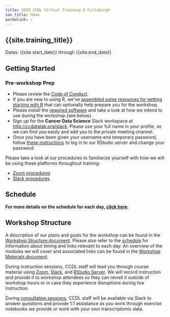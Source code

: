 ```yaml
---
title: 2020 CCDL Virtual Training @ Pittsburgh
nav_title: Home
permalink: /
---
```


## {{site.training_title}}

Dates: {{site.start_date}} through {{site.end_date}}

## Getting Started

### Pre-workshop Prep

* Please review the [Code of Conduct](../code-of-conduct.md).
* If you are new to using R, we've [assembled some resources for getting starting with R](../optional-workshop-prep/R-prep.md#pre-workshop-prep-for-r-programming) that can optionally help prepare you for the workshop.
* Please install the [required software](./software-setup.md) and take a look at how we intend to use during the workshop (see below).
* Sign up for the **Cancer Data Science** Slack workspace at <http://ccdatalab.org/slack>. Please use your full name in your profile, so we can find you easily and add you to the private meeting channel.
* Once you have been given your username and temporary password, follow [these instructions](../virtual-setup/rstudio-login.md) to log in to our RStudio server and change your password.

Please take a look at our procedures to familiarize yourself with how we will be using these platforms throughout training:

* [Zoom procedures](../virtual-setup/zoom-procedures.md)
* [Slack procedures](../virtual-setup/slack-procedures.md)

## Schedule

<!-- Introduce general schedule here -->

**For more details on the schedule for each day, [click here](./SCHEDULE.md).**

## Workshop Structure

A description of our plans and goals for the workshop can be found in the [Workshop Structure document](workshop-structure.md).
Please also refer to the [schedule](SCHEDULE.md) for information about timing and links relevant to each day.
An overview of the modules we will cover and associated links can be found in the [Workshop Materials document](workshop-materials.md).

During instruction sessions, CCDL staff will lead you through course material using [Zoom](../virtual-setup/zoom-procedures.md), [Slack](../virtual-setup/slack-procedures.md), and [RStudio Server](../virtual-setup/rstudio-login.md).
We will record instruction and provide it to workshop attendees so they can revisit it outside of workshop hours or in case they experience disruptions during live instruction.

During [consultation sessions](resources-for-consultation-sessions.md), CCDL staff will be available via Slack to answer questions and provide 1:1 assistance as you work through exercise notebooks we provide or work with your own transcriptomic data.
